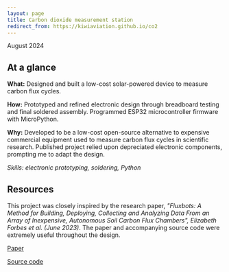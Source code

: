 ```yaml
---
layout: page
title: Carbon dioxide measurement station
redirect_from: https://kiwiaviation.github.io/co2
---
```

August 2024

## At a glance
**What:** Designed and built a low-cost solar-powered device to measure carbon flux cycles.

**How:** Prototyped and refined electronic design through breadboard testing and final soldered assembly. Programmed ESP32 microcontroller firmware with MicroPython.

**Why:** Developed to be a low-cost open-source alternative to expensive commercial equipment used to measure carbon flux cycles in scientific research. Published project relied upon depreciated electronic components, prompting me to adapt the design.

*Skills: electronic prototyping, soldering, Python*

## Resources
This project was closely inspired by the research paper, *"Fluxbots: A Method for Building, Deploying, Collecting and Analyzing Data From an Array of Inexpensive, Autonomous Soil Carbon Flux Chambers", Elizabeth Forbes et al. (June 2023)*. The paper and accompanying source code were extremely useful throughout the design.

<p><a href="https://agupubs.onlinelibrary.wiley.com/doi/full/10.1029/2023JG007451" target="_blank">Paper</a></p>
<p><a href="https://github.com/v-benenati/FluxbotV2/tree/84ad678105fb5c7f09ecce11b19ae58e2f09124e" target="_blank">Source code</a></p>